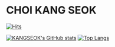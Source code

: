 # CHOI KANG SEOK

[![Hits](https://hits.seeyoufarm.com/api/count/incr/badge.svg?url=https%3A%2F%2Fgithub.com%2Fchoikangseok&count_bg=%23F0B5C5&title_bg=%23F83232&icon=&icon_color=%23E7E7E7&title=hits&edge_flat=false)](https://hits.seeyoufarm.com)

[![KANGSEOK's GitHub stats](https://github-readme-stats.vercel.app/api?username=choikangseok)](https://github.com/anuraghazra/github-readme-stats) [![Top Langs](https://github-readme-stats.vercel.app/api/top-langs/?username=choikangseok)](https://github.com/choikangseok/github-readme-stats)


<!--
**choikangseok/choikangseok** is a ✨ _special_ ✨ repository because its `README.md` (this file) appears on your GitHub profile.

Here are some ideas to get you started:

- 🔭 I’m currently working on ...
- 🌱 I’m currently learning ...
- 👯 I’m looking to collaborate on ...
- 🤔 I’m looking for help with ...
- 💬 Ask me about ...
- 📫 How to reach me: ...
- 😄 Pronouns: ...
- ⚡ Fun fact: ...
-->
